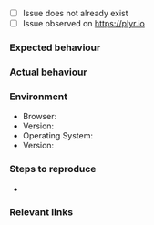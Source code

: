 - [ ] Issue does not already exist
- [ ] Issue observed on https://plyr.io

### Expected behaviour 

### Actual behaviour

### Environment

- Browser:
- Version:  
- Operating System:
- Version: 

### Steps to reproduce 
- 

### Relevant links
